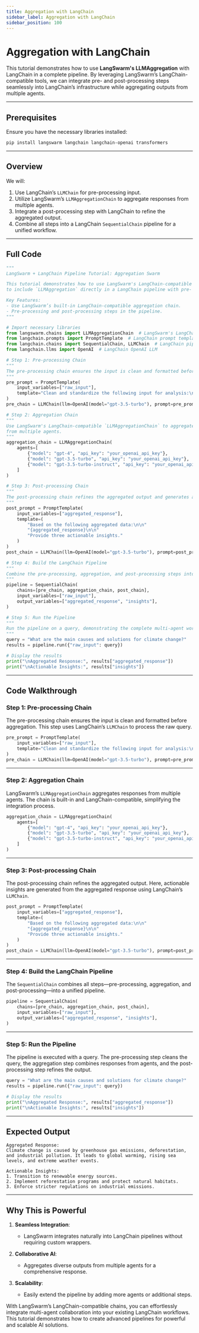 ```yaml
---
title: Aggregation with LangChain
sidebar_label: Aggregation with LangChain
sidebar_position: 100
---
```


# Aggregation with LangChain

This tutorial demonstrates how to use **LangSwarm's LLMAggregation** with LangChain in a complete pipeline. By leveraging LangSwarm’s LangChain-compatible tools, we can integrate pre- and post-processing steps seamlessly into LangChain’s infrastructure while aggregating outputs from multiple agents.

---

## **Prerequisites**

Ensure you have the necessary libraries installed:

```bash
pip install langswarm langchain langchain-openai transformers
```

---

## **Overview**

We will:
1. Use LangChain’s `LLMChain` for pre-processing input.
2. Utilize LangSwarm’s `LLMAggregationChain` to aggregate responses from multiple agents.
3. Integrate a post-processing step with LangChain to refine the aggregated output.
4. Combine all steps into a LangChain `SequentialChain` pipeline for a unified workflow.

---

## **Full Code**

```python
"""
LangSwarm + LangChain Pipeline Tutorial: Aggregation Swarm

This tutorial demonstrates how to use LangSwarm's LangChain-compatible tools
to include `LLMAggregation` directly in a LangChain pipeline with pre- and post-processing steps.

Key Features:
- Use LangSwarm’s built-in LangChain-compatible aggregation chain.
- Pre-processing and post-processing steps in the pipeline.
"""

# Import necessary libraries
from langswarm.chains import LLMAggregationChain  # LangSwarm's LangChain-compatible aggregation chain
from langchain.prompts import PromptTemplate  # LangChain prompt templates
from langchain.chains import SequentialChain, LLMChain  # LangChain pipeline framework
from langchain.llms import OpenAI  # LangChain OpenAI LLM

# Step 1: Pre-processing Chain
"""
The pre-processing chain ensures the input is clean and formatted before aggregation.
"""
pre_prompt = PromptTemplate(
    input_variables=["raw_input"],
    template="Clean and standardize the following input for analysis:\n\n{raw_input}"
)
pre_chain = LLMChain(llm=OpenAI(model="gpt-3.5-turbo"), prompt=pre_prompt)

# Step 2: Aggregation Chain
"""
Use LangSwarm's LangChain-compatible `LLMAggregationChain` to aggregate outputs
from multiple agents.
"""
aggregation_chain = LLMAggregationChain(
    agents=[
        {"model": "gpt-4", "api_key": "your_openai_api_key"},
        {"model": "gpt-3.5-turbo", "api_key": "your_openai_api_key"},
        {"model": "gpt-3.5-turbo-instruct", "api_key": "your_openai_api_key"},
    ]
)

# Step 3: Post-processing Chain
"""
The post-processing chain refines the aggregated output and generates actionable insights.
"""
post_prompt = PromptTemplate(
    input_variables=["aggregated_response"],
    template=(
        "Based on the following aggregated data:\n\n"
        "{aggregated_response}\n\n"
        "Provide three actionable insights."
    )
)
post_chain = LLMChain(llm=OpenAI(model="gpt-3.5-turbo"), prompt=post_prompt)

# Step 4: Build the LangChain Pipeline
"""
Combine the pre-processing, aggregation, and post-processing steps into a LangChain pipeline.
"""
pipeline = SequentialChain(
    chains=[pre_chain, aggregation_chain, post_chain],
    input_variables=["raw_input"],
    output_variables=["aggregated_response", "insights"],
)

# Step 5: Run the Pipeline
"""
Run the pipeline on a query, demonstrating the complete multi-agent workflow.
"""
query = "What are the main causes and solutions for climate change?"
results = pipeline.run({"raw_input": query})

# Display the results
print("\nAggregated Response:", results["aggregated_response"])
print("\nActionable Insights:", results["insights"])
```

---

## **Code Walkthrough**

### **Step 1: Pre-processing Chain**
The pre-processing chain ensures the input is clean and formatted before aggregation. This step uses LangChain’s `LLMChain` to process the raw query.

```python
pre_prompt = PromptTemplate(
    input_variables=["raw_input"],
    template="Clean and standardize the following input for analysis:\n\n{raw_input}"
)
pre_chain = LLMChain(llm=OpenAI(model="gpt-3.5-turbo"), prompt=pre_prompt)
```

---

### **Step 2: Aggregation Chain**
LangSwarm’s `LLMAggregationChain` aggregates responses from multiple agents. The chain is built-in and LangChain-compatible, simplifying the integration process.

```python
aggregation_chain = LLMAggregationChain(
    agents=[
        {"model": "gpt-4", "api_key": "your_openai_api_key"},
        {"model": "gpt-3.5-turbo", "api_key": "your_openai_api_key"},
        {"model": "gpt-3.5-turbo-instruct", "api_key": "your_openai_api_key"},
    ]
)
```

---

### **Step 3: Post-processing Chain**
The post-processing chain refines the aggregated output. Here, actionable insights are generated from the aggregated response using LangChain’s `LLMChain`.

```python
post_prompt = PromptTemplate(
    input_variables=["aggregated_response"],
    template=(
        "Based on the following aggregated data:\n\n"
        "{aggregated_response}\n\n"
        "Provide three actionable insights."
    )
)
post_chain = LLMChain(llm=OpenAI(model="gpt-3.5-turbo"), prompt=post_prompt)
```

---

### **Step 4: Build the LangChain Pipeline**
The `SequentialChain` combines all steps—pre-processing, aggregation, and post-processing—into a unified pipeline.

```python
pipeline = SequentialChain(
    chains=[pre_chain, aggregation_chain, post_chain],
    input_variables=["raw_input"],
    output_variables=["aggregated_response", "insights"],
)
```

---

### **Step 5: Run the Pipeline**
The pipeline is executed with a query. The pre-processing step cleans the query, the aggregation step combines responses from agents, and the post-processing step refines the output.

```python
query = "What are the main causes and solutions for climate change?"
results = pipeline.run({"raw_input": query})

# Display the results
print("\nAggregated Response:", results["aggregated_response"])
print("\nActionable Insights:", results["insights"])
```

---

## **Expected Output**

```plaintext
Aggregated Response:
Climate change is caused by greenhouse gas emissions, deforestation, and industrial pollution. It leads to global warming, rising sea levels, and extreme weather events.

Actionable Insights:
1. Transition to renewable energy sources.
2. Implement reforestation programs and protect natural habitats.
3. Enforce stricter regulations on industrial emissions.
```

---

## **Why This is Powerful**

1. **Seamless Integration**:
   - LangSwarm integrates naturally into LangChain pipelines without requiring custom wrappers.

2. **Collaborative AI**:
   - Aggregates diverse outputs from multiple agents for a comprehensive response.

3. **Scalability**:
   - Easily extend the pipeline by adding more agents or additional steps.

With LangSwarm’s LangChain-compatible chains, you can effortlessly integrate multi-agent collaboration into your existing LangChain workflows. This tutorial demonstrates how to create advanced pipelines for powerful and scalable AI solutions.
